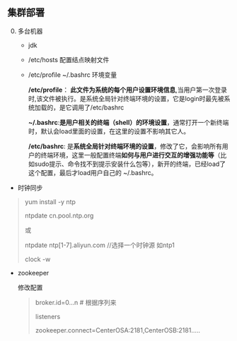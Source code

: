 ## 集群部署

0. 多台机器 

   - jdk

   - /etc/hosts 配置结点映射文件

   - /etc/profile  ~/.bashrc 环境变量

     **/etc/profile**： **此文件为系统的每个用户设置环境信息**,当用户第一次登录时,该文件被执行。是系统全局针对终端环境的设置，它是login时最先被系统加载的，是它调用了/etc/bashrc

     **~/.bashrc**:**是用户相关的终端（shell）的环境设置**，通常打开一个新终端时，默认会load里面的设置，在这里的设置不影响其它人。

     **/etc/bashrc**: 是**系统全局针对终端环境的设置**，修改了它，会影响所有用户的终端环境，这里一般配置终端**如何与用户进行交互的增强功能等**（比如sudo提示、命令找不到提示安装什么包等），新开的终端，已经load了这个配置，最后才load用户自己的 ~/.bashrc。

*  时钟同步

  > yum install -y ntp
  >
  > ntpdate cn.pool.ntp.org
  >
  > 或
  >
  > ntpdate ntp[1-7].aliyun.com  //选择一个时钟源 如ntp1
  >
  > clock -w

* zookeeper

  修改配置

  >broker.id=0...n # 根据序列来
  >
  >listeners
  >
  >zookeeper.connect=CenterOSA:2181,CenterOSB:2181.....

